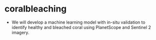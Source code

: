 # coralbleaching
- We will develop a machine learning model with in-situ validation to identify healthy and bleached coral using PlanetScope and Sentinel 2 imagery. 
